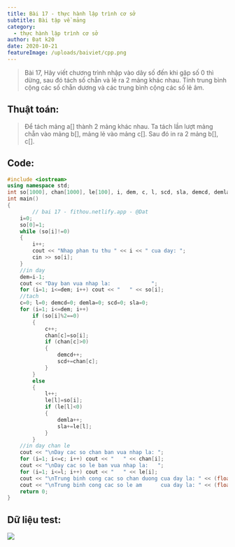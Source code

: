 ```yaml
---
title: Bài 17 - thực hành lập trình cơ sở
subtitle: Bài tập về mảng
category:
  - thực hành lập trình cơ sở
author: Đạt k20
date: 2020-10-21
featureImage: /uploads/baiviet/cpp.png
---
```


> Bài 17, Hãy viết chương trình nhập vào dãy số đến khi gặp số 0 thì dừng, sau đó tách số chẵn và lẻ ra 2 mảng khác nhau. Tính trung bình cộng các số chẵn dương và các trung bình cộng các số lẻ âm.

## Thuật toán:

> Để tách mảng a[] thành 2 mảng khác nhau. Ta tách lần lượt mảng chẵn vào mảng b[], mảng lẻ vào mảng c[]. Sau đó in ra 2 mảng b[], c[].

## Code:

```c++
#include <iostream>
using namespace std;
int so[1000], chan[1000], le[100], i, dem, c, l, scd, sla, demcd, demla;
int main()
{
	    // bai 17 - fithou.netlify.app - @Dat
	i=0;
	so[0]=1;
	while (so[i]!=0)
	{
		i++;
		cout << "Nhap phan tu thu " << i << " cua day: ";
		cin >> so[i];
	}
	//in day
	dem=i-1;
	cout << "Day ban vua nhap la:             ";
	for (i=1; i<=dem; i++) cout << "   " << so[i];
	//tach
	c=0; l=0; demcd=0; demla=0; scd=0; sla=0;
	for (i=1; i<=dem; i++)
		if (so[i]%2==0)
		{
			c++;
			chan[c]=so[i];
			if (chan[c]>0)
			{
				demcd++;
				scd+=chan[c];
			}
		}
		else
		{
			l++;
			le[l]=so[i];
			if (le[l]<0)
			{
				demla++;
				sla+=le[l];
			}
		}
	//in day chan le
	cout << "\nDay cac so chan ban vua nhap la: ";
	for (i=1; i<=c; i++) cout << "   " << chan[i];
	cout << "\nDay cac so le ban vua nhap la:   ";
	for (i=1; i<=l; i++) cout << "   " << le[i];
	cout << "\nTrung binh cong cac so chan duong cua day la: " << (float)scd/demcd;
	cout << "\nTrung binh cong cac so le am      cua day la: " << (float)sla/demla;
	return 0;
}

```

##   Dữ liệu test:

[![](https://1.bp.blogspot.com/-pV0ZJFRlPUk/XhsbejeNSBI/AAAAAAAAb_E/CSECuwQahEI-K2d14zftu9OAvN9sLrhgACLcBGAsYHQ/s1600/bai17-t.png)](https://1.bp.blogspot.com/-pV0ZJFRlPUk/XhsbejeNSBI/AAAAAAAAb_E/CSECuwQahEI-K2d14zftu9OAvN9sLrhgACLcBGAsYHQ/s1600/bai17-t.png)
